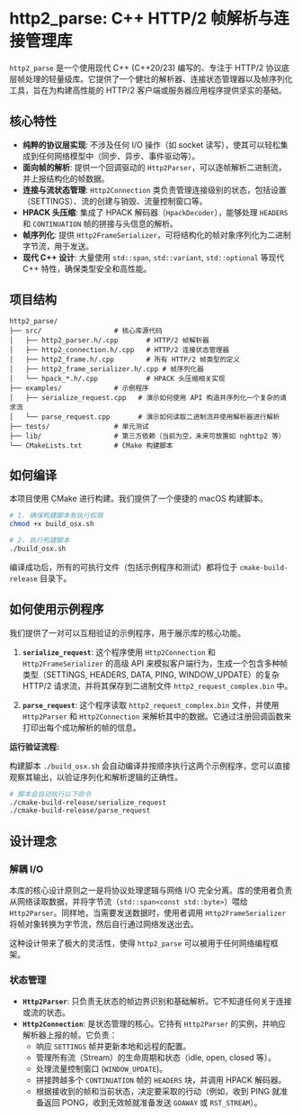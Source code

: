 # http2_parse: C++ HTTP/2 帧解析与连接管理库

`http2_parse` 是一个使用现代 C++ (C++20/23) 编写的、专注于 HTTP/2 协议底层帧处理的轻量级库。它提供了一个健壮的解析器、连接状态管理器以及帧序列化工具，旨在为构建高性能的 HTTP/2 客户端或服务器应用程序提供坚实的基础。

## 核心特性

- **纯粹的协议层实现**: 不涉及任何 I/O 操作（如 socket 读写），使其可以轻松集成到任何网络模型中（同步、异步、事件驱动等）。
- **面向帧的解析**: 提供一个回调驱动的 `Http2Parser`，可以逐帧解析二进制流，并上报结构化的帧数据。
- **连接与流状态管理**: `Http2Connection` 类负责管理连接级别的状态，包括设置（SETTINGS）、流的创建与销毁、流量控制窗口等。
- **HPACK 头压缩**: 集成了 HPACK 解码器（`HpackDecoder`），能够处理 `HEADERS` 和 `CONTINUATION` 帧的拼接与头信息的解析。
- **帧序列化**: 提供 `Http2FrameSerializer`，可将结构化的帧对象序列化为二进制字节流，用于发送。
- **现代 C++ 设计**: 大量使用 `std::span`, `std::variant`, `std::optional` 等现代 C++ 特性，确保类型安全和高性能。

## 项目结构

```
http2_parse/
├── src/                  # 核心库源代码
│   ├── http2_parser.h/.cpp       # HTTP/2 帧解析器
│   ├── http2_connection.h/.cpp   # HTTP/2 连接状态管理器
│   ├── http2_frame.h/.cpp        # 所有 HTTP/2 帧类型的定义
│   ├── http2_frame_serializer.h/.cpp # 帧序列化器
│   └── hpack_*.h/.cpp            # HPACK 头压缩相关实现
├── examples/             # 示例程序
│   ├── serialize_request.cpp   # 演示如何使用 API 构造并序列化一个复杂的请求流
│   └── parse_request.cpp       # 演示如何读取二进制流并使用解析器进行解析
├── tests/                # 单元测试
├── lib/                  # 第三方依赖（当前为空，未来可放置如 nghttp2 等）
└── CMakeLists.txt        # CMake 构建脚本
```

## 如何编译

本项目使用 CMake 进行构建。我们提供了一个便捷的 macOS 构建脚本。

```bash
# 1. 确保构建脚本有执行权限
chmod +x build_osx.sh

# 2. 执行构建脚本
./build_osx.sh
```
编译成功后，所有的可执行文件（包括示例程序和测试）都将位于 `cmake-build-release` 目录下。

## 如何使用示例程序

我们提供了一对可以互相验证的示例程序，用于展示库的核心功能。

1.  **`serialize_request`**:
    这个程序使用 `Http2Connection` 和 `Http2FrameSerializer` 的高级 API 来模拟客户端行为，生成一个包含多种帧类型（SETTINGS, HEADERS, DATA, PING, WINDOW_UPDATE）的复杂 HTTP/2 请求流，并将其保存到二进制文件 `http2_request_complex.bin` 中。

2.  **`parse_request`**:
    这个程序读取 `http2_request_complex.bin` 文件，并使用 `Http2Parser` 和 `Http2Connection` 来解析其中的数据。它通过注册回调函数来打印出每个成功解析的帧的信息。

**运行验证流程:**

构建脚本 `./build_osx.sh` 会自动编译并按顺序执行这两个示例程序，您可以直接观察其输出，以验证序列化和解析逻辑的正确性。

```bash
# 脚本会自动执行以下命令
./cmake-build-release/serialize_request
./cmake-build-release/parse_request
```

## 设计理念

### 解耦 I/O
本库的核心设计原则之一是将协议处理逻辑与网络 I/O 完全分离。库的使用者负责从网络读取数据，并将字节流（`std::span<const std::byte>`）喂给 `Http2Parser`。同样地，当需要发送数据时，使用者调用 `Http2FrameSerializer` 将帧对象转换为字节流，然后自行通过网络发送出去。

这种设计带来了极大的灵活性，使得 `http2_parse` 可以被用于任何网络编程框架。

### 状态管理
- **`Http2Parser`**: 只负责无状态的帧边界识别和基础解析。它不知道任何关于连接或流的状态。
- **`Http2Connection`**: 是状态管理的核心。它持有 `Http2Parser` 的实例，并响应解析器上报的帧。它负责：
    - 响应 `SETTINGS` 帧并更新本地和远程的配置。
    - 管理所有流（Stream）的生命周期和状态（idle, open, closed 等）。
    - 处理流量控制窗口 (`WINDOW_UPDATE`)。
    - 拼接跨越多个 `CONTINUATION` 帧的 `HEADERS` 块，并调用 HPACK 解码器。
    - 根据接收到的帧和当前状态，决定要采取的行动（例如，收到 PING 就准备返回 PONG，收到无效帧就准备发送 `GOAWAY` 或 `RST_STREAM`）。
